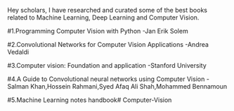 Hey scholars, I have researched and curated some of the best books related to Machine Learning, Deep Learning and Computer Vision. 

#1.Programming Computer Vision with Python
-Jan Erik Solem

#2.Convolutional Networks for Computer Vision Applications
-Andrea Vedaldi

#3.Computer vision: Foundation and application
-Stanford University

#4.A Guide to Convolutional neural networks using Computer Vision
-Salman Khan,Hossein Rahmani,Syed Afaq Ali Shah,Mohammed Bennamoun

#5.Machine Learning notes handbook# Computer-Vision


